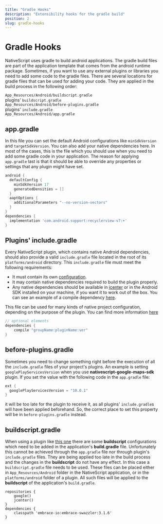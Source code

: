 ```yaml
---
title: "Gradle Hooks"
description: "Extensibility hooks for the gradle build"
position: 2
slug: gradle-hooks
---
```


# Gradle Hooks

NativeScript uses gradle to build android applications. The gradle build files are part of the application template that comes from the android runtime package. Sometimes, if you want to use any external plugins or libraries you need to add some code to the gradle files. There are several locations for gradle files that can be used for adding your code. They are applied in the build process in the following order:

`App_Resources/Android/buildscript.gradle`  
plugins' `buildscript.gradle`  
`App_Resources/Android/before-plugins.gradle`  
plugins' `include.gradle`  
`App_Resources/Android/app.gradle`  

## app.gradle

In this file you can set the default Android configurations like `minSdkVersion` and `targetSdkVersion`. You can also add your native dependencies here. In most of the cases, this is the file which you should use when you need to add some gradle code in your application. The reason for applying `app.gradle` last is that it should be able to override any properties or settings that any plugin might have set.

```Groovy
android {
  defaultConfig {
    minSdkVersion 17
    generatedDensities = []
  }
  aaptOptions {
    additionalParameters "--no-version-vectors"
  }
}
dependencies {
  implementation 'com.android.support:recyclerview-v7:+'
}
```

## Plugins' include.gradle

Every NativeScript plugin, which contains native Android dependencies, should also provide a valid `include.gradle` file located in the root of its `platforms/android` directory. This `include.gradle` file must meet the following requirements:

* It must contain its own [configuration](http://developer.android.com/tools/building/configuring-gradle.html).
* It may contain native dependencies required to build the plugin properly.
* Any native dependencies should be available in [jcenter](https://bintray.com/bintray/jcenter) or in the Android SDK installed on your machine, if you want it to work out of the box. You can see an example of a compile dependency [here](https://github.com/NativeScript/nativescript-fresco/blob/master/platforms/android/include.gradle).

This file can be used for many kinds of native project configuration, depending on the purpose of the plugin. You can find more information [here](http://developer.android.com/tools/building/configuring-gradle.html)

```Groovy
// optional elements
dependencies {
    compile "groupName:pluginName:ver"
}
```

## before-plugins.gradle

Sometimes you need to change something right before the execution of all the `include.gradle` files of your project's plugins. An example is setting `googlePlayServicesVersion` when you use **nativescript-google-maps-sdk** plugin. If you set the value with the following code in the `app.gradle` file:

```Groovy
ext {
  googlePlayServicesVersion = "10.0.1"
}
```
it will be too late for the plugin to receive it, as all plugins' `include.gradle`s will have been applied beforehand. So, the correct place to set this property will be in `before-plugins.gradle` instead.

## buildscript.gradle

When using a plugin like [this one](https://docs.embrace.io/docs/android-integration-guide) there are some **buildscript** configurations which need to be added in the application's **build.gradle** file. Unfortunately this cannot be achieved through the `app.gradle` file nor through plugin's `include.gradle` files. They are being applied too late in the build process and the changes in the **buildscript** do not have any effect.
In this case a `buildscript.gradle` file needs to be used. These files can be placed either in `App_Resources/Android` folder in the NativeScript application, or in the `platforms/android` folder of a plugin. All such files will be applied to the **buildscript** of the application's `build.gradle`.

```Gradle
repositories {
    google()
    jcenter()
}
dependencies {
    classpath 'embrace-io:embrace-swazzler:3.1.6'
}
```
